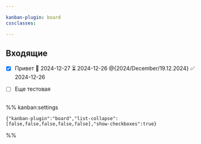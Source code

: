 ```yaml
---

kanban-plugin: board
cssclasses: 

---
```


## Входящие

- [x] Привет 🛫 2024-12-27 ⏳ 2024-12-26 @{2024/December/19.12.2024} ✅ 2024-12-26
- [ ] Еще тестовая


## 



## 



## 



## 





%% kanban:settings
```
{"kanban-plugin":"board","list-collapse":[false,false,false,false,false],"show-checkboxes":true}
```
%%